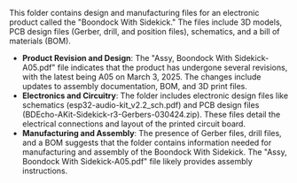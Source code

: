 This folder contains design and manufacturing files for an electronic product called the "Boondock With Sidekick."  The files include 3D models, PCB design files (Gerber, drill, and position files), schematics, and a bill of materials (BOM).

- **Product Revision and Design**: The "Assy, Boondock With Sidekick-A05.pdf" file indicates that the product has undergone several revisions, with the latest being A05 on March 3, 2025. The changes include updates to assembly documentation, BOM, and 3D print files.
- **Electronics and Circuitry**: The folder includes electronic design files like schematics (esp32-audio-kit_v2.2_sch.pdf) and PCB design files (BDEcho-AKit-Sidekick-r3-Gerbers-030424.zip). These files detail the electrical connections and layout of the printed circuit board. 
- **Manufacturing and Assembly**: The presence of Gerber files, drill files, and a BOM suggests that the folder contains information needed for manufacturing and assembly of the Boondock With Sidekick. The "Assy, Boondock With Sidekick-A05.pdf" file likely provides assembly instructions. 
